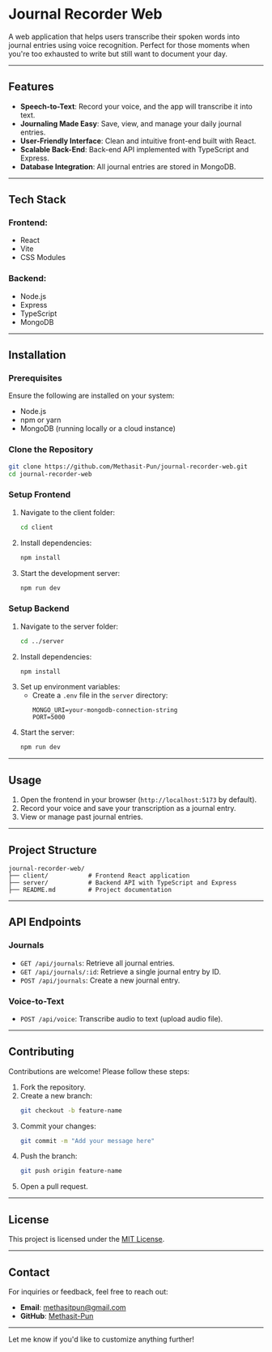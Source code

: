 # **Journal Recorder Web**

A web application that helps users transcribe their spoken words into journal entries using voice recognition. Perfect for those moments when you're too exhausted to write but still want to document your day.

---

## **Features**

- **Speech-to-Text**: Record your voice, and the app will transcribe it into text.
- **Journaling Made Easy**: Save, view, and manage your daily journal entries.
- **User-Friendly Interface**: Clean and intuitive front-end built with React.
- **Scalable Back-End**: Back-end API implemented with TypeScript and Express.
- **Database Integration**: All journal entries are stored in MongoDB.

---

## **Tech Stack**

### **Frontend**:
- React
- Vite
- CSS Modules

### **Backend**:
- Node.js
- Express
- TypeScript
- MongoDB

---

## **Installation**

### **Prerequisites**
Ensure the following are installed on your system:
- Node.js
- npm or yarn
- MongoDB (running locally or a cloud instance)

### **Clone the Repository**
```bash
git clone https://github.com/Methasit-Pun/journal-recorder-web.git
cd journal-recorder-web
```

### **Setup Frontend**
1. Navigate to the client folder:
   ```bash
   cd client
   ```
2. Install dependencies:
   ```bash
   npm install
   ```
3. Start the development server:
   ```bash
   npm run dev
   ```

### **Setup Backend**
1. Navigate to the server folder:
   ```bash
   cd ../server
   ```
2. Install dependencies:
   ```bash
   npm install
   ```
3. Set up environment variables:
   - Create a `.env` file in the `server` directory:
     ```plaintext
     MONGO_URI=your-mongodb-connection-string
     PORT=5000
     ```
4. Start the server:
   ```bash
   npm run dev
   ```

---

## **Usage**

1. Open the frontend in your browser (`http://localhost:5173` by default).
2. Record your voice and save your transcription as a journal entry.
3. View or manage past journal entries.

---

## **Project Structure**

```
journal-recorder-web/
├── client/           # Frontend React application
├── server/           # Backend API with TypeScript and Express
├── README.md         # Project documentation
```

---

## **API Endpoints**

### **Journals**
- `GET /api/journals`: Retrieve all journal entries.
- `GET /api/journals/:id`: Retrieve a single journal entry by ID.
- `POST /api/journals`: Create a new journal entry.

### **Voice-to-Text**
- `POST /api/voice`: Transcribe audio to text (upload audio file).

---

## **Contributing**

Contributions are welcome! Please follow these steps:
1. Fork the repository.
2. Create a new branch:
   ```bash
   git checkout -b feature-name
   ```
3. Commit your changes:
   ```bash
   git commit -m "Add your message here"
   ```
4. Push the branch:
   ```bash
   git push origin feature-name
   ```
5. Open a pull request.

---

## **License**

This project is licensed under the [MIT License](LICENSE).

---

## **Contact**

For inquiries or feedback, feel free to reach out:
- **Email**: methasitpun@gmail.com
- **GitHub**: [Methasit-Pun](https://github.com/Methasit-Pun)

--- 

Let me know if you'd like to customize anything further!